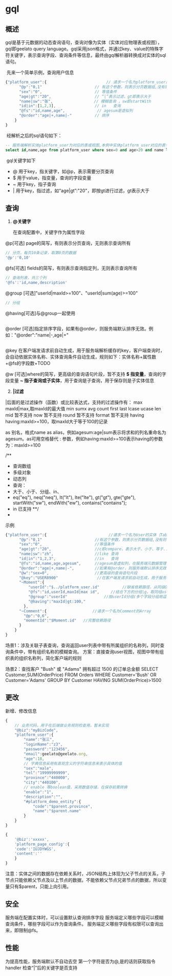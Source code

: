 # gql
## 概述

​	gql是基于元数据的动态查询语句，查询对像为实体（实体对应物理表或视图），gql即geelato query language。gql采用json格式，并通过key、value的特殊字符关键字，表示查询字段、查询条件等信息，最终由gql解析器转换成对实体的sql语句。

​	先来一个简单示例，查询用户信息

``` javascript
{"platform_user":{                          // 请求一个名为platform_user的实体
      "@p":"0,1"                       // 有这个参数，则表示分页数据组,没有则表示查询单个
      "sex":"0",                       // 等值条件
	  "age|gt":"20",                   // “|”表示过滤，gt即表示大于
	  "name|sw":"张",                  // 模糊查询 ，sw即startWith
	  "id|in":[1,2,3],                 // in   查询
      "@fs":"id,name,age",              // agesum是虚拟列
	  "@order":"age|+,name|-"          // 排序
    }
}
```

​	经解析之后的sql语句如下：

``` sql
-- 服务端解析实体platform_user为对应的表或视图,本例中实体platform_user对应的表名也为platform_user
select id,name,age from platform_user where sex=0 and age>20 and name like '%张' and id in(1,2,3) order by age asc,name desc
```

​	gql关键字如下

- @ 用于key，指关键字，如@p，表示需要分页查询
- $ 用于value，指变量，查询的字段变量
- ~ 用于key，指子查询
- | 用于key，指过滤，如“age|gt”:"20"，即按gt进行过滤，gt表示大于


## 查询

1. **@关键字**

   在查询配置中，关键字作为属性字段

  @p[可选]  page的简写，有则表示分页查询，无则表示查询所有

``` javascript
// 分页，每页10条记录，取第0页的数据
'@p':'0,10'
```

  @fs[可选]  fields的简写，有则表示查询指定列，无则表示查询所有

```javascript
// 查询列表，共三个列
'@fs':'id,name,description'
```

@group [可选]"userId|maxId>=100"、"userId|sum(age)>=100"

```javascript
// 分组

```

@having[可选]与@group一起使用

```javascript

```

 @order [可选]指定排序字段，如果有@order，则服务端默认排序无效。例如："@order":"name|-,age|+"

```javascript

```



  @key 在客户端发请求前自动生成，用于服务端解析缓存的key，客户端查询时，会自动依据实体名称、实体查询条件自动生成，规则如下：实体名称+属性数+@fs的字段数+TODO

  @w    [可选]where的简写，更高级的查询语句片段，暂不支持
**$ 指变量**，查询的字段变量
**~ 指子查询或子实体**，用于查询是子查询，用于保存则是子实体信息

2. **|过滤**


|后面的是过滤操作（函数）或比较表达式，支持的过滤操作有：
  max        maxId|max,取maxId的最大值
  min
  sumx
  avg
  count
  first
  last
  lcase
  ucase
  len
  mid  暂不支持
  now  暂不支持
  round  暂不支持
  format  暂不支持
  having having:maxId>=100，取maxId大于等于100的记录

as 别名，格式name as alias，例如agesum:age|sum表示将求和的列名重命名为agesum。as可用空格替代
:  参数，例如having:maxId>=100表示having的参数为：maxId>=100





/**

* 查询数组
* 多级对象
* 动态列
* 查询：
* 大于、小于、分组、in、
* eq("eq"), neq("neq"), lt("lt"), lte("lte"), gt("gt"), gte("gte"), startWith("sw"), endWith("ew"), contains("contains");
* in 已支持
  **/
* ​

示例

``` javascript
{"platform_user":{                           //请求一个名为User的实体（Table或视图）
      "@p":"0,1"                       //有这个参数，则表示分页数据组,没有则表示查询单个
      "sex":"0",                       //等值条件
	  "age|gt":"20",                   //c即compare，表示大于、小于、等于...
	  "name|sw":"zh",                  //like 查询
	  "id|in":"1,2,3",                 //in   查询
      "@fs":"id,name,age,agesum",      //agesum是虚拟列，在服务端元数据管理中定义age|sum agesum
	  "@order":"age|+,name|-",         //如果有@order，则服务端默认排序无效；@fs排序无效，指定@order，可以指定先按哪个字段排序，可与@fs的不一致。
	  "@w":"sex=0",                    //更高级的查询语句片段
	  "@key":"USER8900"                 //在客户端发请求前自动生成，用于服务端解析缓存的key
	  "~Moment":{
		  "userId":"$../platform_user.id"          //缺省依赖路径，从同级Object的路径开始
		  "@fs":"id,userId,maxId|max id",     //结合下方的分组|g，取同组userId，Id的最大值|max，重命名为maxId
		  "@group":"userId"                //按userId分组(多个字段分组用逗号分隔userId,xx)
		  "@having":"maxId|gt:100,"
		},
	  "~Comment":{                    //请求一个名为Comment的Array
		"@p":"0,6",
		"momentId":"$Moment.id"   //完整依赖路径
	  }
    }
}
```


场景1：涉及关联子表查询，查询返回user列表中带有所属组织的名称列，同时查询条件中，带有组织名称的模糊查询。
方案：直接查询user视图，视图中带有组织表的组织名称列，简化客户端的规则


场景2：查找客户 "Bush" 或 "Adams" 拥有超过 1500 的订单总金额
SELECT Customer,SUM(OrderPrice) FROM Orders
WHERE Customer='Bush' OR Customer='Adams'
GROUP BY Customer
HAVING SUM(OrderPrice)>1500


## 更改

新增、修改信息

```javascript
{
    // 业务代码，用于在后端做业务规则检查用，暂未实现
    "@biz":"myBizCode",
    "platform_user":{
    	"name":"张三",
    	"loginName":"z3",
    	"password":"123456",
    	"email":geelato@geelato.org,
    	"age":18,
    	// 字典信息采用有直观含义的字符串信息来表示具体的值
    	"sex":"male",
    	"tel":"19999999999",
    	"province":"440000",
    	"city":"440100",
    	// enable 等boolean值，采用数值存储，在保存前需转换
    	"enable":"1",
    	"description":"",
    	"#platform_demo_entity":{
    	    "code":"$parent.province",
    		"name":"$parent.name"
    	}
    }
}

{
	'@biz':'xxxxx',
	'platform_page_config':{
	'code':'IUJDYWGS',
	'content':''
	}
}
```
注意：实体之间的数据存在依赖关系时，JSON结构上体现为父子节点的关系，子节点只能依赖父节点及以上节点的数据，不能依赖父节点兄弟节点的数据，所以变量只有$parent，只能上向引用。

## 安全

服务端在配置实体时，可以设置默认查询排序字段
服务端定义哪些字段可以模糊查询条件，哪些字段可以作为查询条件。
服务端定义哪些字段有权限可以查询出来，即限制@fs。

## 性能

为提高性能，服务端默认不自动去空
第一个字符是否为@,是的话则获取指令handler
检查“|”后的关键字是否支持
